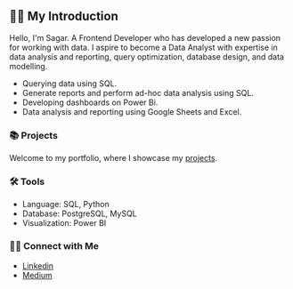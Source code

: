 ## 🙋‍♂️ My Introduction
Hello, I'm Sagar. A Frontend Developer who has developed a new passion for working with data.
I aspire to become a Data Analyst with expertise in data analysis and reporting, query optimization, database design, and data modelling.
- Querying data using SQL.
- Generate reports and perform ad-hoc data analysis using SQL.
- Developing dashboards on Power Bi.
- Data analysis and reporting using Google Sheets and Excel.
### 📚 Projects
Welcome to my portfolio, where I showcase my [projects]().
### 🛠️ Tools
- Language: SQL, Python
- Database: PostgreSQL, MySQL
- Visualization: Power BI
### 👋🏻 Connect with Me
- [Linkedin](https://www.linkedin.com/in/sagarmorework)
- [Medium](https://medium.com/@sagarmore.work)
